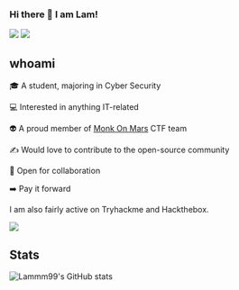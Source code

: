 ### Hi there 👋 I am Lam!
[<img src="https://img.shields.io/badge/twitter-%231DA1F2.svg?&style=for-the-badge&logo=twitter&logoColor=white">](https://twitter.com/Lammm_99)
[<img src="https://img.shields.io/badge/linkedin-%230077B5.svg?&style=for-the-badge&logo=linkedin&logoColor=white">](https://www.linkedin.com/in/zhenlam-wong/)

## whoami
🎓 A student, majoring in Cyber Security

💻 Interested in anything IT-related

👽 A proud member of [Monk On Mars](https://monkonmars.github.io/Monk-on-Mars/) CTF team 

✍️ Would love to contribute to the open-source community

🤝 Open for collaboration

➡️ Pay it forward

I am also fairly active on Tryhackme and Hackthebox.

<!-- <script src="https://tryhackme.com/badge/10598"></script> -->
[<img src="https://www.hackthebox.eu/badge/image/70948">](https://www.hackthebox.eu/home/users/profile/70948)

## Stats
![Lammm99's GitHub stats](https://github-readme-stats.vercel.app/api?username=Lammm99&show_icons=true&theme=gotham)
